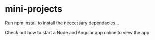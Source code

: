 # mini-projects


Run 
   npm install to install the neccessary dependacies...

Check out how to start a Node and Angular app online to view the app.
